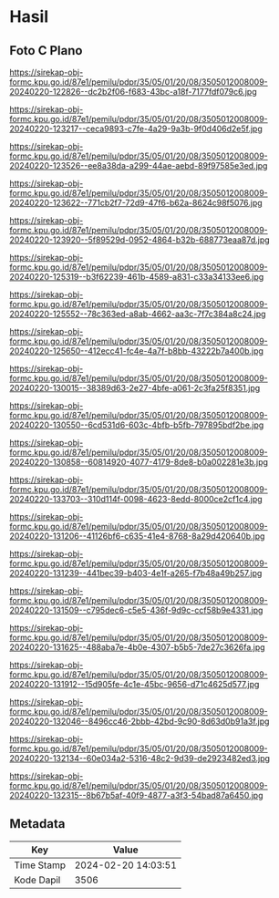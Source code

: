 # Hasil

## Foto C Plano

https://sirekap-obj-formc.kpu.go.id/87e1/pemilu/pdpr/35/05/01/20/08/3505012008009-20240220-122826--dc2b2f06-f683-43bc-a18f-7177fdf079c6.jpg

https://sirekap-obj-formc.kpu.go.id/87e1/pemilu/pdpr/35/05/01/20/08/3505012008009-20240220-123217--ceca9893-c7fe-4a29-9a3b-9f0d406d2e5f.jpg

https://sirekap-obj-formc.kpu.go.id/87e1/pemilu/pdpr/35/05/01/20/08/3505012008009-20240220-123526--ee8a38da-a299-44ae-aebd-89f97585e3ed.jpg

https://sirekap-obj-formc.kpu.go.id/87e1/pemilu/pdpr/35/05/01/20/08/3505012008009-20240220-123622--771cb2f7-72d9-47f6-b62a-8624c98f5076.jpg

https://sirekap-obj-formc.kpu.go.id/87e1/pemilu/pdpr/35/05/01/20/08/3505012008009-20240220-123920--5f89529d-0952-4864-b32b-688773eaa87d.jpg

https://sirekap-obj-formc.kpu.go.id/87e1/pemilu/pdpr/35/05/01/20/08/3505012008009-20240220-125319--b3f62239-461b-4589-a831-c33a34133ee6.jpg

https://sirekap-obj-formc.kpu.go.id/87e1/pemilu/pdpr/35/05/01/20/08/3505012008009-20240220-125552--78c363ed-a8ab-4662-aa3c-7f7c384a8c24.jpg

https://sirekap-obj-formc.kpu.go.id/87e1/pemilu/pdpr/35/05/01/20/08/3505012008009-20240220-125650--412ecc41-fc4e-4a7f-b8bb-43222b7a400b.jpg

https://sirekap-obj-formc.kpu.go.id/87e1/pemilu/pdpr/35/05/01/20/08/3505012008009-20240220-130015--38389d63-2e27-4bfe-a061-2c3fa25f8351.jpg

https://sirekap-obj-formc.kpu.go.id/87e1/pemilu/pdpr/35/05/01/20/08/3505012008009-20240220-130550--6cd531d6-603c-4bfb-b5fb-797895bdf2be.jpg

https://sirekap-obj-formc.kpu.go.id/87e1/pemilu/pdpr/35/05/01/20/08/3505012008009-20240220-130858--60814920-4077-4179-8de8-b0a002281e3b.jpg

https://sirekap-obj-formc.kpu.go.id/87e1/pemilu/pdpr/35/05/01/20/08/3505012008009-20240220-133703--310d114f-0098-4623-8edd-8000ce2cf1c4.jpg

https://sirekap-obj-formc.kpu.go.id/87e1/pemilu/pdpr/35/05/01/20/08/3505012008009-20240220-131206--41126bf6-c635-41e4-8768-8a29d420640b.jpg

https://sirekap-obj-formc.kpu.go.id/87e1/pemilu/pdpr/35/05/01/20/08/3505012008009-20240220-131239--441bec39-b403-4e1f-a265-f7b48a49b257.jpg

https://sirekap-obj-formc.kpu.go.id/87e1/pemilu/pdpr/35/05/01/20/08/3505012008009-20240220-131509--c795dec6-c5e5-436f-9d9c-ccf58b9e4331.jpg

https://sirekap-obj-formc.kpu.go.id/87e1/pemilu/pdpr/35/05/01/20/08/3505012008009-20240220-131625--488aba7e-4b0e-4307-b5b5-7de27c3626fa.jpg

https://sirekap-obj-formc.kpu.go.id/87e1/pemilu/pdpr/35/05/01/20/08/3505012008009-20240220-131912--15d905fe-4c1e-45bc-9656-d71c4625d577.jpg

https://sirekap-obj-formc.kpu.go.id/87e1/pemilu/pdpr/35/05/01/20/08/3505012008009-20240220-132046--8496cc46-2bbb-42bd-9c90-8d63d0b91a3f.jpg

https://sirekap-obj-formc.kpu.go.id/87e1/pemilu/pdpr/35/05/01/20/08/3505012008009-20240220-132134--60e034a2-5316-48c2-9d39-de2923482ed3.jpg

https://sirekap-obj-formc.kpu.go.id/87e1/pemilu/pdpr/35/05/01/20/08/3505012008009-20240220-132315--8b67b5af-40f9-4877-a3f3-54bad87a6450.jpg


## Metadata

| Key        | Value               |
| ---------- | ------------------- |
| Time Stamp | 2024-02-20 14:03:51 |
| Kode Dapil | 3506                |



